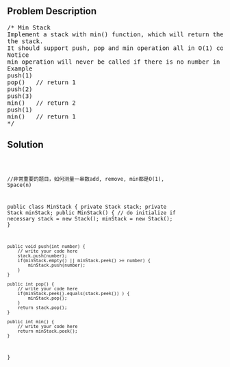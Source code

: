 <!--
<style>
  body { font-family: Arial, sans-serif; }
  .container { max-width: 100%; margin: 0 auto; padding: 10px; }
  .comment-block { max-width: 30%; background-color: #f9f9f9; padding: 10px; border-left: 5px solid #ccc; overflow-wrap: break-word; white-space: pre-wrap; }
  .code-block { background-color: #f4f4f4; padding: 10px; border: 1px solid #ddd; overflow-wrap: break-word; white-space: pre-wrap; }
</style>
-->

<div class='container'>
<h2>Problem Description</h2>
<div class='comment-block'>
<pre>
/* Min Stack
Implement a stack with min() function, which will return the smallest number in
the stack.
It should support push, pop and min operation all in O(1) cost.
Notice
min operation will never be called if there is no number in the stack.
Example
push(1)
pop()   // return 1
push(2)
push(3)
min()   // return 2
push(1)
min()   // return 1
*/
</pre>
</div>

<h2>Solution</h2>
<div class='code-block'>
<pre><code class='language-java'>

//非常重要的题目，如何测量一串数add, remove, min都是O(1), Space(n)

public class MinStack {
    private Stack<Integer> stack;
    private Stack<Integer> minStack;
    public MinStack() {
        // do initialize if necessary
        stack = new Stack<Integer>();
        minStack = new Stack<Integer>();
    }

    public void push(int number) {
        // write your code here
        stack.push(number);
        if(minStack.empty() || minStack.peek() >= number) {
            minStack.push(number);
        }
    }

    public int pop() {
        // write your code here
        if(minStack.peek().equals(stack.peek()) ) {
            minStack.pop();
        }
        return stack.pop();
    }

    public int min() {
        // write your code here
        return minStack.peek();
    }
}

</code></pre>
</div>
</div>
